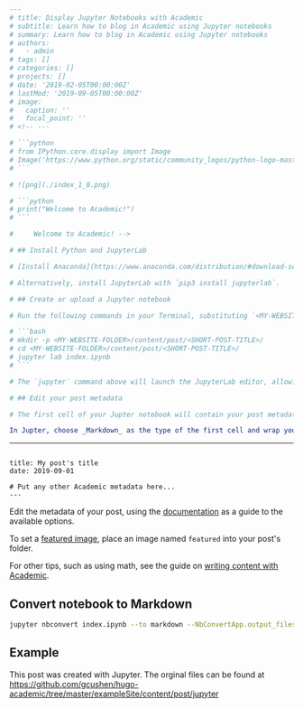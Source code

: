 ```yaml
---
# title: Display Jupyter Notebooks with Academic
# subtitle: Learn how to blog in Academic using Jupyter notebooks
# summary: Learn how to blog in Academic using Jupyter notebooks
# authors:
#   - admin
# tags: []
# categories: []
# projects: []
# date: '2019-02-05T00:00:00Z'
# lastMod: '2019-09-05T00:00:00Z'
# image:
#   caption: ''
#   focal_point: ''
# <!-- ---

# ```python
# from IPython.core.display import Image
# Image('https://www.python.org/static/community_logos/python-logo-master-v3-TM-flattened.png')
# ```

# ![png](./index_1_0.png)

# ```python
# print("Welcome to Academic!")
# ```

#     Welcome to Academic! -->

# ## Install Python and JupyterLab

# [Install Anaconda](https://www.anaconda.com/distribution/#download-section) which includes Python 3 and JupyterLab.

# Alternatively, install JupyterLab with `pip3 install jupyterlab`.

# ## Create or upload a Jupyter notebook

# Run the following commands in your Terminal, substituting `<MY-WEBSITE-FOLDER>` and `<SHORT-POST-TITLE>` with the file path to your Academic website folder and a short title for your blog post (use hyphens instead of spaces), respectively:

# ```bash
# mkdir -p <MY-WEBSITE-FOLDER>/content/post/<SHORT-POST-TITLE>/
# cd <MY-WEBSITE-FOLDER>/content/post/<SHORT-POST-TITLE>/
# jupyter lab index.ipynb
# ```

# The `jupyter` command above will launch the JupyterLab editor, allowing us to add Academic metadata and write the content.

# ## Edit your post metadata

# The first cell of your Jupter notebook will contain your post metadata ([front matter](https://sourcethemes.com/academic/docs/front-matter/)).

In Jupter, choose _Markdown_ as the type of the first cell and wrap your Academic metadata in three dashes, indicating that it is YAML front matter:

```
---
```

title: My post's title
date: 2019-09-01

# Put any other Academic metadata here...
---
```

Edit the metadata of your post, using the [documentation](https://sourcethemes.com/academic/docs/managing-content) as a guide to the available options.

To set a [featured image](https://sourcethemes.com/academic/docs/managing-content/#featured-image), place an image named `featured` into your post's folder.

For other tips, such as using math, see the guide on [writing content with Academic](https://wowchemy.com/docs/content/writing-markdown-latex/).

## Convert notebook to Markdown

```bash
jupyter nbconvert index.ipynb --to markdown --NbConvertApp.output_files_dir=.
```

## Example

This post was created with Jupyter. The orginal files can be found at https://github.com/gcushen/hugo-academic/tree/master/exampleSite/content/post/jupyter

